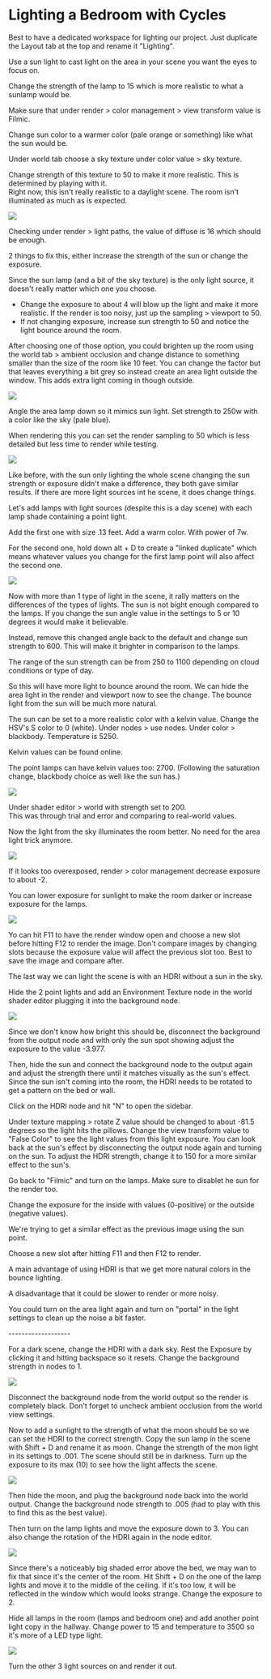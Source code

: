 # Lighting a Bedroom with Cycles

Best to have a dedicated workspace for lighting our project. Just duplicate the Layout tab at the top and rename it "Lighting".

Use a sun light to cast light on the area in your scene you want the eyes to focus on.

Change the strength of the lamp to 15 which is more realistic to what a sunlamp would be.

Make sure that under render > color management > view transform value is Filmic.

Change sun color to a warmer color (pale orange or something) like what the sun would be.

Under world tab choose a sky texture under color value > sky texture.

Change strength of this texture to 50 to make it more realistic. This is determined by playing with it.\
Right now, this isn't really realistic to a daylight scene. The room isn't illuminated as much as is expected.

![](<../../../.gitbook/assets/image (139).png>)

Checking under render > light paths, the value of diffuse is 16 which should be enough.

2 things to fix this, either increase the strength of the sun or change the exposure.

Since the sun lamp (and a bit of the sky texture) is the only light source, it doesn't really matter which one you choose.

* Change the exposure to about 4 will blow up the light and make it more realistic. If the render is too noisy, just up the sampling > viewport to 50.
* If not changing exposure, increase sun strength to 50 and notice the light bounce around the room.

After choosing one of those option, you could brighten up the room using the world tab > ambient occlusion and change distance to something smaller than the size of the room like 10 feet. You can change the factor but that leaves everything a bit grey so instead create an area light outside the window. This adds extra light coming in though outside.

![](<../../../.gitbook/assets/image (146) (1).png>)

Angle the area lamp down so it mimics sun light. Set strength to 250w with a color like the sky (pale blue).

When rendering this you can set the render sampling to 50 which is less detailed but less time to render while testing.

![](<../../../.gitbook/assets/image (147).png>)

Like before, with the sun only lighting the whole scene changing the sun strength or exposure didn't make a difference, they both gave similar results. If there are more light sources int he scene, it does change things.

Let's add lamps with light sources (despite this is a day scene) with each lamp shade containing a point light.

Add the first one with size .13 feet. Add a warm color. With power of 7w.

For the second one, hold down alt + D to create a "linked duplicate" which means whatever values you change for the first lamp point will also affect the second one.

![](<../../../.gitbook/assets/image (145) (1).png>)

Now with more than 1 type of light in the scene, it rally matters on the differences of the types of lights. The sun is not bight enough compared to the lamps. If you change the sun angle value in the settings to 5 or 10 degrees it would make it believable.

Instead, remove this changed angle back to the default and change sun strength to 600. This will make it brighter in comparison to the lamps.

The range of the sun strength can be from 250 to 1100 depending on cloud conditions or type of day.

So this will have more light to bounce around the room. We can hide the area light in the render and viewport now to see the change. The bounce light from the sun will be much more natural.

The sun can be set to a more realistic color with a kelvin value. Change the HSV's S color to 0 (white). Under nodes > use nodes. Under color >  blackbody. Temperature is 5250.

Kelvin values can be found online.

The point lamps can have kelvin values too: 2700. (Following the saturation change, blackbody choice as well like the sun has.)

![](<../../../.gitbook/assets/image (143).png>)

Under shader editor > world with strength set to 200.\
This was through trial and error and comparing to real-world values.

Now the light from the sky illuminates the room better. No need for the area light trick anymore.

![](<../../../.gitbook/assets/image (141) (1).png>)

If it looks too overexposed, render > color management decrease exposure to about -2.

You can lower exposure for sunlight to make the room darker or increase exposure for the lamps.

&#x20;![](<../../../.gitbook/assets/image (140) (1).png>)

Yo can hit F11 to have the render window open and choose a new slot before hitting F12 to render the image. Don't compare images by changing slots because the exposure value will affect the previous slot too. Best to save the image and compare after.

The last way we can light the scene is with an HDRI without a sun in the sky.

Hide the 2 point lights and add an Environment Texture node in the world shader editor plugging it into the background node.

![](<../../../.gitbook/assets/image (144).png>)

Since we don't know how bright this should be, disconnect the background from the output node and with only the sun spot showing adjust the exposure to the value -3.977.

Then, hide the sun and connect the background node to the output again and adjust the strength there until it matches visually as the sun's effect. Since the sun isn't coming into the room, the HDRI needs to be rotated to get a pattern on the bed or wall.

Click on the HDRI node and hit "N" to open the sidebar.

Under texture mapping > rotate Z value should be changed to about -81.5 degrees so the light hits the pillows. Change the view transform value to "False Color" to see the light values from this light exposure. You can look back at the sun's effect by disconnecting the output node again and turning on the sun. To adjust the HDRI strength, change it to 150 for a more similar effect to the sun's.

Go back to "Filmic" and turn on the lamps. Make sure to disablet he sun for the render too.

Change the exposure for the inside with values (0-positive) or the outside (negative values).

We're trying to get a similar effect as the previous image using the sun point.

Choose a new slot after hitting F11 and then F12 to render.

A main advantage of using HDRI is that we get more natural colors in the bounce lighting.

A disadvantage that it could be slower to render or more noisy.

You could turn on the area light again and turn on "portal" in the light settings to clean up the noise a bit faster.

\-------------------

For a dark scene, change the HDRI with a dark sky. Rest the Exposure by clicking it and hitting backspace so it resets. Change the background strength in nodes to 1.

![](<../../../.gitbook/assets/image (141).png>)

Disconnect the background node from the world output so the render is completely black. Don't forget to uncheck ambient occlusion from the world view settings.

Now to add a sunlight to the strength of what the moon should be so we can set the HDRI to the correct strength. Copy the sun lamp in the scene with Shift + D and rename it as moon. Change the strength of the mon light in its settings to .001. The scene should still be in darkness. Turn up the exposure to its max (10) to see how the light affects the scene.

![](<../../../.gitbook/assets/image (146).png>)

Then hide the moon, and plug the background node back into the world output. Change the background node strength to .005 (had to play with this to find this as the best value).

Then turn on the lamp lights and move the exposure down to 3. You can also change the rotation of the HDRI again in the node editor.

![](<../../../.gitbook/assets/image (140).png>)

Since there's a noticeably big shaded error above the bed, we may wan to fix that since it's the center of the room. Hit Shift + D on the one of the lamp lights and move it to the middle of the ceiling. If it's too low, it will be reflected in the window which would looks strange. Change the exposure to 2.

Hide all lamps in the room (lamps and bedroom one) and add another point light copy in the hallway. Change power to 15 and temperature to 3500 so it's more of a LED type light.

![](<../../../.gitbook/assets/image (145).png>)

Turn the other 3 light sources on and render it out.

